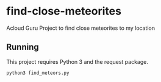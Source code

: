 # find-close-meteorites
Acloud Guru Project to find close meteorites to my location

## Running

This project requires Python 3 and the request package.

`python3 find_meteors.py`